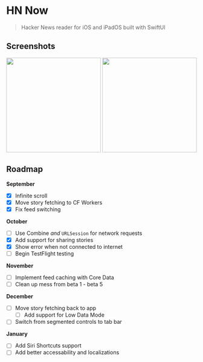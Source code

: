 # HN Now
> Hacker News reader for iOS and iPadOS built with SwiftUI

## Screenshots
<div float="left">
  <img width="250" src="https://s3.amazonaws.com/s3.nathfreder.dev/hnnow/Simulator+Screen+Shot+-+iPhone+11+-+2019-09-21+at+21.18.09.png">
  <img width="250" src="https://s3.amazonaws.com/s3.nathfreder.dev/hnnow/Simulator+Screen+Shot+-+iPhone+11+-+2019-09-21+at+21.18.54.png">
</div>

## Roadmap
**September**
- [x] Infinite scroll
- [x] Move story fetching to CF Workers
- [x] Fix feed switching

**October**
- [ ] Use Combine _and_ `URLSession` for network requests
- [x] Add support for sharing stories
- [x] Show error when not connected to internet
- [ ] Begin TestFlight testing

**November**
- [ ] Implement feed caching with Core Data
- [ ] Clean up mess from beta 1 - beta 5
 
**December**
- [ ] Move story fetching back to app
  - [ ] Add support for Low Data Mode
- [ ] Switch from segmented controls to tab bar

**January** 
- [ ] Add Siri Shortcuts support
- [ ] Add better accessability and localizations
